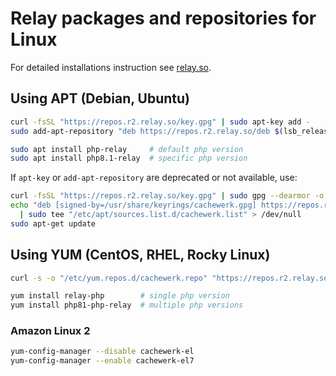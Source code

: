 # Relay packages and repositories for Linux

For detailed installations instruction see [relay.so](https://relay.so/docs/installation).

## Using APT (Debian, Ubuntu)

```bash
curl -fsSL "https://repos.r2.relay.so/key.gpg" | sudo apt-key add -
sudo add-apt-repository "deb https://repos.r2.relay.so/deb $(lsb_release -cs) main"

sudo apt install php-relay     # default php version
sudo apt install php8.1-relay  # specific php version
```

If `apt-key` or `add-apt-repository` are deprecated or not available, use:

```bash
curl -fsSL "https://repos.r2.relay.so/key.gpg" | sudo gpg --dearmor -o "/usr/share/keyrings/cachewerk.gpg"
echo "deb [signed-by=/usr/share/keyrings/cachewerk.gpg] https://repos.r2.relay.so/deb $(lsb_release -sc) main" \
  | sudo tee "/etc/apt/sources.list.d/cachewerk.list" > /dev/null
sudo apt-get update
```

## Using YUM (CentOS, RHEL, Rocky Linux)

```bash
curl -s -o "/etc/yum.repos.d/cachewerk.repo" "https://repos.r2.relay.so/rpm/el.repo"

yum install relay-php        # single php version
yum install php81-php-relay  # multiple php versions
```

### Amazon Linux 2

```bash
yum-config-manager --disable cachewerk-el
yum-config-manager --enable cachewerk-el7
```
